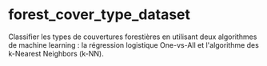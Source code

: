 # forest_cover_type_dataset
Classifier les types de couvertures forestières en utilisant deux algorithmes de machine learning : la régression logistique One-vs-All et l'algorithme des k-Nearest Neighbors (k-NN).
